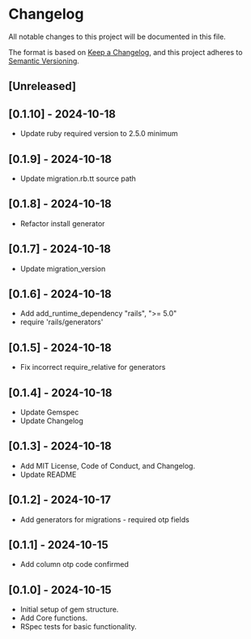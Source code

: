 # Changelog

All notable changes to this project will be documented in this file.

The format is based on [Keep a Changelog](https://keepachangelog.com/en/1.0.0/), and this project adheres to [Semantic Versioning](https://semver.org/spec/v2.0.0.html).

## [Unreleased]

## [0.1.10] - 2024-10-18
- Update ruby required version to 2.5.0 minimum

## [0.1.9] - 2024-10-18
- Update migration.rb.tt source path
  
## [0.1.8] - 2024-10-18
- Refactor install generator

## [0.1.7] - 2024-10-18
- Update migration_version

## [0.1.6] - 2024-10-18
- Add add_runtime_dependency "rails", ">= 5.0"
- require 'rails/generators'

## [0.1.5] - 2024-10-18
- Fix incorrect require_relative for generators

## [0.1.4] - 2024-10-18
- Update Gemspec
- Update Changelog

## [0.1.3] - 2024-10-18
- Add MIT License, Code of Conduct, and Changelog.
- Update README

## [0.1.2] - 2024-10-17
- Add generators for migrations - required otp fields

## [0.1.1] - 2024-10-15
- Add column otp code confirmed

## [0.1.0] - 2024-10-15
- Initial setup of gem structure.
- Add Core functions.
- RSpec tests for basic functionality.
  